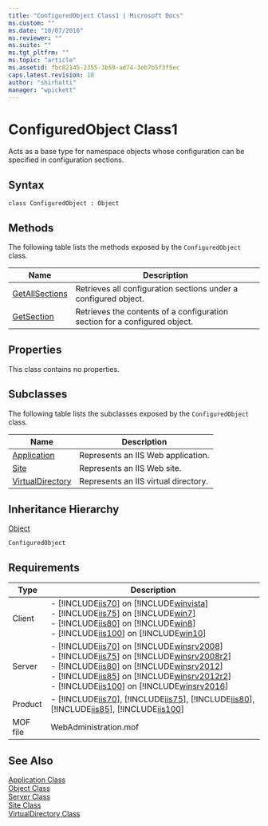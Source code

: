 ```yaml
---
title: "ConfiguredObject Class1 | Microsoft Docs"
ms.custom: ""
ms.date: "10/07/2016"
ms.reviewer: ""
ms.suite: ""
ms.tgt_pltfrm: ""
ms.topic: "article"
ms.assetid: fbc82145-2355-3b59-ad74-3eb7b5f3f5ec
caps.latest.revision: 18
author: "shirhatti"
manager: "wpickett"
---
```

# ConfiguredObject Class1
Acts as a base type for namespace objects whose configuration can be specified in configuration sections.  
  
## Syntax  
  
```vbs  
class ConfiguredObject : Object  
```  
  
## Methods  
 The following table lists the methods exposed by the `ConfiguredObject` class.  
  
|Name|Description|  
|----------|-----------------|  
|[GetAllSections](../../reference/admin/configuredobject-getallsections-method1.md)|Retrieves all configuration sections under a configured object.|  
|[GetSection](../../reference/admin/configuredobject-getsection-method.md)|Retrieves the contents of a configuration section for a configured object.|  
  
## Properties  
 This class contains no properties.  
  
## Subclasses  
 The following table lists the subclasses exposed by the `ConfiguredObject` class.  
  
|Name|Description|  
|----------|-----------------|  
|[Application](../../reference/admin/application-class1.md)|Represents an IIS Web application.|  
|[Site](../../reference/admin/site-class1.md)|Represents an IIS Web site.|  
|[VirtualDirectory](../../reference/admin/virtualdirectory-class2.md)|Represents an IIS virtual directory.|  
  
## Inheritance Hierarchy  
 [Object](../../reference/admin/object-class1.md)  
  
 `ConfiguredObject`  
  
## Requirements  
  
|Type|Description|  
|----------|-----------------|  
|Client|-   [!INCLUDE[iis70](../../reference/admin/includes/iis70-md.md)] on [!INCLUDE[winvista](../../reference/admin/includes/winvista-md.md)]<br />-   [!INCLUDE[iis75](../../reference/admin/includes/iis75-md.md)] on [!INCLUDE[win7](../../reference/admin/includes/win7-md.md)]<br />-   [!INCLUDE[iis80](../../reference/admin/includes/iis80-md.md)] on [!INCLUDE[win8](../../reference/admin/includes/win8-md.md)]<br />-   [!INCLUDE[iis100](../../reference/admin/includes/iis100-md.md)] on [!INCLUDE[win10](../../reference/admin/includes/win10-md.md)]|  
|Server|-   [!INCLUDE[iis70](../../reference/admin/includes/iis70-md.md)] on [!INCLUDE[winsrv2008](../../reference/admin/includes/winsrv2008-md.md)]<br />-   [!INCLUDE[iis75](../../reference/admin/includes/iis75-md.md)] on [!INCLUDE[winsrv2008r2](../../reference/admin/includes/winsrv2008r2-md.md)]<br />-   [!INCLUDE[iis80](../../reference/admin/includes/iis80-md.md)] on [!INCLUDE[winsrv2012](../../reference/admin/includes/winsrv2012-md.md)]<br />-   [!INCLUDE[iis85](../../reference/admin/includes/iis85-md.md)] on [!INCLUDE[winsrv2012r2](../../reference/admin/includes/winsrv2012r2-md.md)]<br />-   [!INCLUDE[iis100](../../reference/admin/includes/iis100-md.md)] on [!INCLUDE[winsrv2016](../../reference/admin/includes/winsrv2016-md.md)]|  
|Product|-   [!INCLUDE[iis70](../../reference/admin/includes/iis70-md.md)], [!INCLUDE[iis75](../../reference/admin/includes/iis75-md.md)], [!INCLUDE[iis80](../../reference/admin/includes/iis80-md.md)], [!INCLUDE[iis85](../../reference/admin/includes/iis85-md.md)], [!INCLUDE[iis100](../../reference/admin/includes/iis100-md.md)]|  
|MOF file|WebAdministration.mof|  
  
## See Also  
 [Application Class](../../reference/admin/application-class1.md)   
 [Object Class](../../reference/admin/object-class1.md)   
 [Server Class](../../reference/admin/server-class1.md)   
 [Site Class](../../reference/admin/site-class1.md)   
 [VirtualDirectory Class](../../reference/admin/virtualdirectory-class2.md)